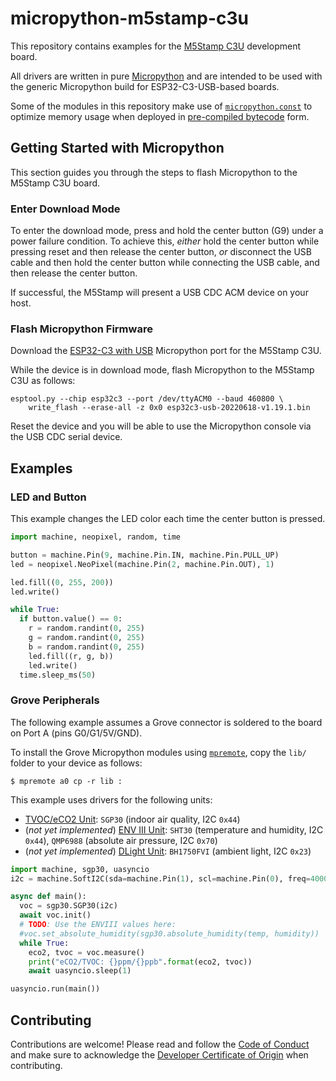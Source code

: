 # micropython-m5stamp-c3u

This repository contains examples for the
[M5Stamp C3U](https://docs.m5stack.com/en/core/stamp_c3u) development board.

All drivers are written in pure [Micropython](https://micropython.org/) and are
intended to be used with the generic Micropython build for ESP32-C3-USB-based
boards.

Some of the modules in this repository make use of [`micropython.const`][const]
to optimize memory usage when deployed in [pre-compiled bytecode][mpy] form.

[const]: http://docs.micropython.org/en/latest/library/micropython.html#micropython.const
[mpy]: http://docs.micropython.org/en/latest/reference/mpyfiles.html

## Getting Started with Micropython

This section guides you through the steps to flash Micropython to the M5Stamp
C3U board.

### Enter Download Mode

To enter the download mode, press and hold the center button (G9) under a
power failure condition. To achieve this, *either* hold the center
button while pressing reset and then release the center button,
*or* disconnect the USB cable and then hold the center button while
connecting the USB cable, and then release the center button.

If successful, the M5Stamp will present a USB CDC ACM device on your host.

### Flash Micropython Firmware

Download the [ESP32-C3 with USB](https://micropython.org/download/esp32c3-usb/)
Micropython port for the M5Stamp C3U.

While the device is in download mode, flash Micropython to the M5Stamp C3U
as follows:

```
esptool.py --chip esp32c3 --port /dev/ttyACM0 --baud 460800 \
    write_flash --erase-all -z 0x0 esp32c3-usb-20220618-v1.19.1.bin
```

Reset the device and you will be able to use the Micropython console via the
USB CDC serial device.

## Examples

### LED and Button

This example changes the LED color each time the center button is pressed.

```python
import machine, neopixel, random, time

button = machine.Pin(9, machine.Pin.IN, machine.Pin.PULL_UP)
led = neopixel.NeoPixel(machine.Pin(2, machine.Pin.OUT), 1)

led.fill((0, 255, 200))
led.write()

while True:
  if button.value() == 0:
    r = random.randint(0, 255)
    g = random.randint(0, 255)
    b = random.randint(0, 255)
    led.fill((r, g, b))
    led.write()
  time.sleep_ms(50)
```

### Grove Peripherals

The following example assumes a Grove connector is soldered to the board on
Port A (pins G0/G1/5V/GND).

To install the Grove Micropython modules using
[`mpremote`](https://pypi.org/project/mpremote/), copy the `lib/` folder to your
device as follows:

```console
$ mpremote a0 cp -r lib :
```

This example uses drivers for the following units:

 - [TVOC/eCO2 Unit](https://shop.m5stack.com/products/tvoc-eco2-gas-unit-sgp30):
   `SGP30` (indoor air quality, I2C `0x44`)
 - (*not yet implemented*) [ENV III Unit](https://shop.m5stack.com/products/env-iii-unit-with-temperature-humidity-air-pressure-sensor-sht30-qmp6988):
   `SHT30` (temperature and humidity, I2C `0x44`), `QMP6988` (absolute air pressure, I2C `0x70`)
 - (*not yet implemented*) [DLight Unit](https://shop.m5stack.com/products/dlight-unit-ambient-light-sensor-bh1750fvi-tr):
   `BH1750FVI` (ambient light, I2C `0x23`)

```python
import machine, sgp30, uasyncio
i2c = machine.SoftI2C(sda=machine.Pin(1), scl=machine.Pin(0), freq=400000)

async def main():
  voc = sgp30.SGP30(i2c)
  await voc.init()
  # TODO: Use the ENVIII values here:
  #voc.set_absolute_humidity(sgp30.absolute_humidity(temp, humidity))
  while True:
    eco2, tvoc = voc.measure()
    print("eCO2/TVOC: {}ppm/{}ppb".format(eco2, tvoc))
    await uasyncio.sleep(1)

uasyncio.run(main())
```

## Contributing

Contributions are welcome! Please read and follow the
[Code of Conduct](CODE_OF_CONDUCT.md) and make sure to acknowledge the
[Developer Certificate of Origin](https://developercertificate.org/) when
contributing.
